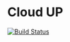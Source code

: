 # Cloud UP

[![Build Status](https://img.shields.io/appveyor/ci/budnieswski/cloud-up/master.svg)](https://ci.appveyor.com/project/budnieswski/cloud-up)
